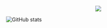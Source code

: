 
<p align="center">
  <!-- Typing SVG by DenverCoder1 - https://github.com/DenverCoder1/readme-typing-svg -->
  <a href="https://github.com/lix19937">
    <img src="https://readme-typing-svg.demolab.com/?lines=I%20am%20lix19937,%20pay%20tribute%20to%20mt19937;Image%20processing%20and%20OCR%20and%20NN-deploy%20developer;Keep%20learning%20new%20things&font=Fira%20Code&center=true&width=640&height=45&color=f75c7e&vCenter=true&pause=1000&size=22" /></a>
</p>


![GitHub stats](https://github-readme-stats.vercel.app/api?username=lix19937&show_icons=true&count_private=true)   

<!--
[![Top Langs](https://github-readme-stats.vercel.app/api/top-langs/?username=lix19937)](https://github.com/anuraghazra/github-readme-stats)  


![activity-graph](https://github-readme-activity-graph.cyclic.app/graph?username=lix19937)    

![Visitor Count](https://profile-counter.glitch.me/lix19937/count.svg)  
-->


 

